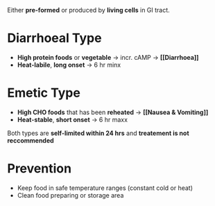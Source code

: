 Either **pre-formed** or produced by **living cells** in GI tract.

# Diarrhoeal Type
- **High protein foods** or **vegetable** -> incr. cAMP -> **[[Diarrhoea]]**
- **Heat-labile**, **long onset** -> 6 hr minx

# Emetic Type
- **High CHO foods** that has been **reheated** -> **[[Nausea & Vomiting]]**
- **Heat-stable**, **short onset** -> 6 hr maxx

Both types are **self-limited within 24 hrs** and **treatement is not reccommended** 

# Prevention
- Keep food in safe temperature ranges (constant cold or heat)
- Clean food preparing or storage area